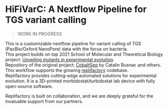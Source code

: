 # HiFiVarC: A Nextflow Pipeline for TGS variant calling  

> WORK IN PROGRESS  

This is a customizable nextflow pipeline for variant calling of TGS (PacBio/Oxford NanoPore) data with the focus on bacteria.  
This project builds on top 2021 School of Molecular and Theoretical Biology project:  [Unveiling mutants in experimental evolution](https://storage.googleapis.com/smtb-production.appspot.com/documents/smtb-2021/lab-10-pipeline-for-long-read-assembly-and-mutation-identification/.PR12_unveiling_mutants_poster.pdf).  
Repository of the original project: [CobaltSeq](https://github.com/catalin-rusnac/CobaltSeq) by Catalin Rusnac and others.   
This workflow supports the growing [replifactory](https://new.replifactory.com/) codebase.  
Replifactory provides cutting-edge automated solutions for experimental evolution. It is a 3D-printed morbidostat/turbidostat lab device with fully open-source software.  

Replifactory is built on collaboration, and we are deeply grateful for the invaluable support from our partners.
